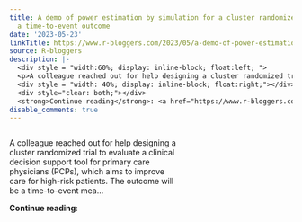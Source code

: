 ```yaml
---
title: A demo of power estimation by simulation for a cluster randomized trial with
  a time-to-event outcome
date: '2023-05-23'
linkTitle: https://www.r-bloggers.com/2023/05/a-demo-of-power-estimation-by-simulation-for-a-cluster-randomized-trial-with-a-time-to-event-outcome/
source: R-bloggers
description: |-
  <div style = "width:60%; display: inline-block; float:left; ">
  <p>A colleague reached out for help designing a cluster randomized trial to evaluate a clinical decision support tool for primary care physicians (PCPs), which aims to improve care for high-risk patients. The outcome will be a time-to-event mea...</p></div>
  <div style = "width: 40%; display: inline-block; float:right;"></div>
  <div style="clear: both;"></div>
  <strong>Continue reading</strong>: <a href="https://www.r-bloggers.com/2023/05/a-demo-of-power-estimation-by-simulation-for-a-cluster-randomized-trial-with-a-time-to-event-outc ...
disable_comments: true
---
```

<div style = "width:60%; display: inline-block; float:left; ">
<p>A colleague reached out for help designing a cluster randomized trial to evaluate a clinical decision support tool for primary care physicians (PCPs), which aims to improve care for high-risk patients. The outcome will be a time-to-event mea...</p></div>
<div style = "width: 40%; display: inline-block; float:right;"></div>
<div style="clear: both;"></div>
<strong>Continue reading</strong>: <a href="https://www.r-bloggers.com/2023/05/a-demo-of-power-estimation-by-simulation-for-a-cluster-randomized-trial-with-a-time-to-event-outc ...